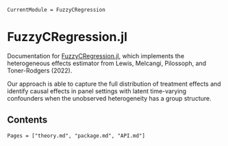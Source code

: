 ```@meta
CurrentModule = FuzzyCRegression
```

# FuzzyCRegression.jl

Documentation for [FuzzyCRegression.jl](https://github.com/aidantr/FuzzyCRegression.jl), which implements the heterogeneous effects estimator from Lewis, Melcangi, Pilossoph, and Toner-Rodgers (2022).

Our approach is able to capture the full distribution of treatment effects and identify causal effects in panel settings with latent time-varying confounders when the unobserved heterogeneity has a group structure.

## Contents

```@contents
Pages = ["theory.md", "package.md", "API.md"]
```


